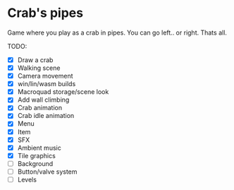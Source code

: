 # Crab's pipes

Game where you play as a crab in pipes. You can go left.. or right. Thats all.

TODO:
- [X] Draw a crab
- [X] Walking scene
- [X] Camera movement
- [X] win/lin/wasm builds
- [X] Macroquad storage/scene look
- [X] Add wall climbing
- [X] Crab animation
- [X] Crab idle animation
- [X] Menu
- [X] Item
- [X] SFX
- [X] Ambient music
- [X] Tile graphics
- [ ] Background
- [ ] Button/valve system
- [ ] Levels

